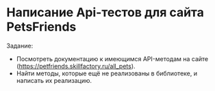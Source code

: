 # Написание Api-тестов для сайта PetsFriends

Задание:
- Посмотреть документацию к имеющимся API-методам на сайте (https://petfriends.skillfactory.ru/all_pets). 
- Найти методы, которые ещё не реализованы в библиотеке, и написать их реализацию.



